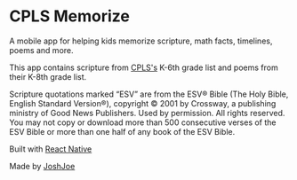 # CPLS Memorize

A mobile app for helping kids memorize scripture, math facts, timelines, poems and more.

This app contains scripture from [CPLS's](http://cpls.org) K-6th grade list and poems from their K-8th grade list.

Scripture quotations marked “ESV” are from the ESV® Bible (The Holy Bible, English Standard Version®), copyright © 2001 by Crossway, a publishing ministry of Good News Publishers. Used by permission. All rights reserved. You may not copy or download more than 500 consecutive verses of the ESV Bible or more than one half of any book of the ESV Bible.

Built with [React Native](https://facebook.github.io/react-native/)

Made by [JoshJoe](https://joshjoe.com)
